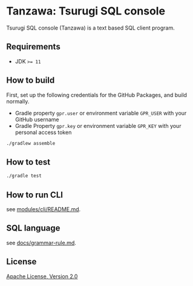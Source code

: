 # Tanzawa: Tsurugi SQL console

Tsurugi SQL console (Tanzawa) is a text based SQL client program.

## Requirements

* JDK `>= 11`

## How to build

First, set up the following credentials for the GitHub Packages, and build normally.

* Gradle property `gpr.user` or environment variable `GPR_USER` with your GitHub username
* Gradle Property `gpr.key` or environment variable `GPR_KEY` with your personal access token

```sh
./gradlew assemble
```

## How to test

```sh
./gradle test
```

## How to run CLI

see [modules/cli/README.md](modules/cli/README.md).

## SQL language

see [docs/grammar-rule.md](docs/grammar-rule.md).

## License

[Apache License, Version 2.0](http://www.apache.org/licenses/LICENSE-2.0)
